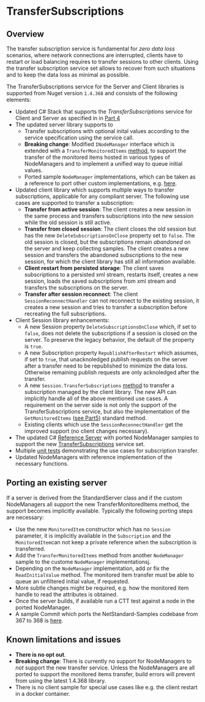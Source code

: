 # TransferSubscriptions #
## Overview  ##

The transfer subscription service is fundamental for *zero data loss* scenarios, where network connections are interrupted, clients have to restart or load balancing requires to transfer sessions to other clients.
Using the transfer subscription service set allows to recover from such situations and to keep the data loss as minimal as possible.

The TransferSubscriptions service for the Server and Client libraries is supported from Nuget version `1.4.368` and consists of the following elements:

* Updated C# Stack that supports the *TransferSubscriptions* service for Client and Server as specified in  in [Part 4](https://reference.opcfoundation.org/v104/Core/docs/Part4/5.13.7/)
* The updated server library supports to 
  - Transfer subscriptions with optional inital values according to the service specification using the service call.
  - **Breaking change**: Modified `INodeManager` interface which is extended with a `TransferMonitoredItems` [method](https://github.com/OPCFoundation/UA-.NETStandard/blob/8c1a659ecf5c1616b3b7f132706324b90f9ff015/Libraries/Opc.Ua.Server/NodeManager/INodeManager.cs#L309), to support the transfer of the monitored items hosted in various types of NodeManagers and to implement a unified way to queue initial values.
  - Ported sample `NodeManager` implementations, which can be taken as a reference to port other custom implementations, e.g. [here](https://github.com/OPCFoundation/UA-.NETStandard/blob/8c1a659ecf5c1616b3b7f132706324b90f9ff015/Applications/Quickstarts.Servers/SampleNodeManager/SampleNodeManager.cs#L2937).
* Updated client library which supports multiple ways to transfer subscriptions, applicable for any compliant server. 
The following use cases are supported to transfer a subscription:
  - **Transfer from active session**: The client creates a new session in the same process and transfers subscriptions into the new session while the old session is still active.
  - **Transfer from closed session**: The client closes the old session but has the new `DeleteSubscriptionsOnClose` property set to `false`. The old session is closed, but the subscriptions remain *abandoned* on the server and keep collecting samples. The client creates a new session and transfers the abandoned subscriptions to the new session, for which the client library has still all information available.
  - **Client restart from persisted storage**: The client saves subscriptions to a persisted xml stream, restarts itself, creates a new session, loads the saved subscriptions from xml stream and transfers the subscriptions on the server.
  - **Transfer after session reconnect**: The client `SessionReconnectHandler` can not reconnect to the existing session, it creates a new session and tries to transfer a subscription before recreating the full subscriptions.
* Client Session library enhancements:
  - A new Session property `DeleteSubscriptionsOnClose` which, if set to `false`, does not delete the subscriptions if a session is closed on the server. To preserve the legacy behavior, the default of the property is `true`.
  - A new Subscription property `RepublishAfterRestart` which assumes, if set to `true`, that unacknoledged publish requests on the server after a transfer need to be republished to minimize the data loss. Otherwise remaining publish requests are only acknoledged after the transfer.
  - A new `Session.TransferSubscriptions` [method](https://github.com/OPCFoundation/UA-.NETStandard/blob/8c1a659ecf5c1616b3b7f132706324b90f9ff015/Libraries/Opc.Ua.Client/Session.cs#L3410) to transfer a subscription managed by the client library. The new API can implicitly handle all of the above mentioned use cases. A requirement on the server side is not only the support of the TransferSubscriptions service, but also the implementation of the `GetMonitoredItems` ([see Part5](https://reference.opcfoundation.org/v104/Core/docs/Part5/9.1/)) standard method.
  - Existing clients which use the `SessionReconnectHandler` get the improved support (no client changes necessary).
* The updated C# [Reference Server](../Applications/ConsoleReferenceServer) with ported NodeManager samples to support the new [TransferSubscriptions](https://reference.opcfoundation.org/v104/Core/docs/Part4/5.13.7/) service set.
* Multiple [unit tests](https://github.com/OPCFoundation/UA-.NETStandard/blob/8c1a659ecf5c1616b3b7f132706324b90f9ff015/Tests/Opc.Ua.Client.Tests/SubscriptionTest.cs#L455) demonstrating the use cases for subscription transfer.
* Updated NodeManagers with reference implementation of the necessary functions.

## Porting an existing server

If a server is derived from the StandardServer class and if the custom NodeManagers all support the new TransferMonitoredItems method, the support becomes implicitly available.
Typically the following porting steps are necessary:

  - Use the new `MonitoredItem` constructor which has no `Session` parameter, it is implicitly available in the `Subscription` and the `MonitoredItem`can not keep a private reference when the subscription is transferred.
  - Add the `TransferMonitoredItems` method from another `NodeManager` sample to the custome `NodeManager` implementationsj.
  - Depending on the `NodeManager` implementation, add or fix the `ReadInitialValue` method. The monitored item transfer must be able to queue an unfiltered initial value, if requested.
  - More subtle changes might be required, e.g. how the monitored item handle to read the attributes is obtained.
  - Once the server builds, if available run a CTT test against a node in the ported NodeManager.
  - A sample Commit which ports the NetStandard-Samples codebase from 367 to 368 is [here](https://github.com/OPCFoundation/UA-.NETStandard-Samples/pull/267/commits/5d990b7f39880941a5e788d17b903fd41254a804).

## Known limitations and issues

- **There is no opt out**.
- **Breaking change**: There is currently no support for NodeManagers to *not* support the new transfer service. Unless the NodeManagers are all ported to support the monitored items transfer, build errors will prevent from using the latest 1.4.368 library.
- There is no client sample for special use cases like e.g. the client restart in a docker container.

  